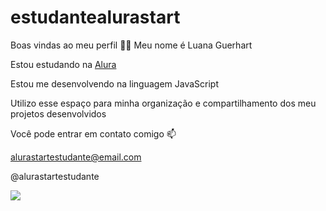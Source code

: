 # estudantealurastart
Boas vindas ao meu perfil 💙💙
Meu nome é Luana Guerhart 

Estou estudando na  [Alura](https:\\www.alura.com.br)

Estou me desenvolvendo na linguagem JavaScript

Utilizo esse espaço para minha organização e compartilhamento dos meu projetos desenvolvidos


Você pode entrar em contato comigo 📫

alurastartestudante@email.com

@alurastartestudante

![](https://media1.tenor.com/m/Nt6Zju-KjTsAAAAC/luffy-one-piece.gif)
